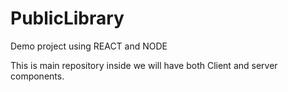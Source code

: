 # PublicLibrary
Demo project using REACT and NODE

This is main repository inside we will have both Client and server components.
